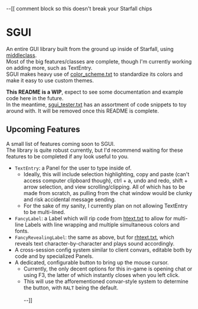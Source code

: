 --[[ comment block so this doesn't break your Starfall chips


# SGUI
An entire GUI library built from the ground up inside of Starfall, using [middleclass](https://github.com/kikito/middleclass). \
Most of the big features/classes are complete, though I'm currently working on adding more, such as TextEntry. \
SGUI makes heavy use of [color_scheme.txt](/lkl/color_scheme.txt) to standardize its colors and make it easy to use custom themes.

**This README is a WIP**, expect to see some documentation and example code here in the future. \
In the meantime, [sgui_tester.txt](/lkl/sgui_tester.txt) has an assortment of code snippets to toy around with. It will be removed once this README is complete.

## Upcoming Features
A small list of features coming soon to SGUI. \
The library is quite robust currently, but I'd recommend waiting for these features to be completed if any look useful to you.
- `TextEntry`: a Panel for the user to type inside of.
    - Ideally, this will include selection highlighting, copy and paste (can't access computer clipboard though), ctrl + a, undo and redo, shift + arrow selection, and view scrolling/clipping. All of which has to be made from scratch, as pulling from the chat window would be clunky and risk accidental message sending.
    - For the sake of my sanity, I currently plan on not allowing TextEntry to be multi-lined.
- `FancyLabel`: a Label which will rip code from [htext.txt](/lkl/htext.txt) to allow for multi-line Labels with line wrapping and multiple simultaneous colors and fonts.
- `FancyRevealingLabel`: the same as above, but for [rhtext.txt](/lkl/rhtext.txt), which reveals text character-by-character and plays sound accordingly.
- A cross-session config system similar to client convars, editable both by code and by specialized Panels.
- A dedicated, configurable button to bring up the mouse cursor.
    - Currently, the only decent options for this in-game is opening chat or using F3, the latter of which instantly closes when you left click.
    - This will use the afforementioned convar-style system to determine the button, with `RALT` being the default.
 \
 \
--]]
